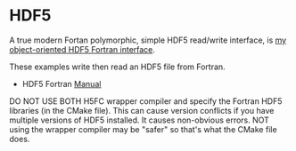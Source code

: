 # HDF5

A true modern Fortan polymorphic, simple HDF5 read/write interface, is
[my object-oriented HDF5 Fortran interface](https://github.com/scivision/oo_hdf5_fortran/).

These examples write then read an HDF5 file from Fortran.

* HDF5 Fortran [Manual](https://support.hdfgroup.org/HDF5/doc/fortran/index.html)

DO NOT USE BOTH H5FC wrapper compiler and specify the Fortran HDF5 libraries (in the CMake file). 
This can cause version conflicts if you have multiple versions of HDF5 installed. 
It causes non-obvious errors.
NOT using the wrapper compiler may be "safer" so that's what the CMake file does.


